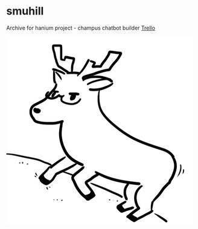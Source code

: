 # smuhill
Archive for hanium project - champus chatbot builder
[Trello](https://trello.com/b/bfyWoSnR/%EC%8A%A4%EB%AE%A4%ED%9E%90)

![](https://github.com/Hanswind/smuhill/blob/master/Web%20Files/Objects/smuhill_illust.png)
